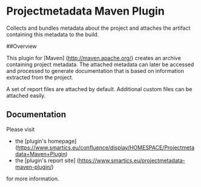 Projectmetadata Maven Plugin
============================

Collects and bundles metadata about the project and attaches the artifact containing this metadata to the build.

##Overview

This plugin for [Maven] (http://maven.apache.org/) creates an archive containing project metadata. The attached metadata can later be accessed and processed to generate documentation that is based on information extracted from the project.

A set of report files are attached by default. Additional custom files can be attached easily.

## Documentation

Please visit

  * the [plugin's homepage] (https://www.smartics.eu/confluence/display/HOMESPACE/Projectmetadata+Maven+Plugin)
  * the [plugin's report site] (https://www.smartics.eu/projectmetadata-maven-plugin/)

for more information.





